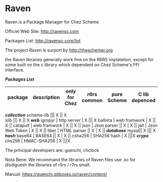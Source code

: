 # Raven
Raven is a Package Manager for Chez Scheme

Officiel Web Site: http://ravensc.com

Packages List: http://ravensc.com/list

The project Raven is surport by http://theschemer.org


the Raven libraries generally work fine on the R6RS implatetion, except for some built on the c library which dependent on Chez Scheme's FFI interface. 


***Packages List***

 package | description |  only for Chez | r6rs common | pure Scheme | C lib depenced
---------|-------------|----------------|-------------|-------------|----------------
***collection*** 
scheme-lib ||| X || X         
slib ||| X || X
***web***
igropyr | http server | X ||| X
ballista | web framwork | X || X ||
catapult | web framwork | X || X ||
json | Json parser || X | X ||
jwt | Json Web Token | X || X ||
liber | HTML parser || X | X ||
***database***
mysql|| X ||| X 
***hash***
base64 | BASE64 || X | X ||
csha256 | SHA256 hash | X |||X
***crypo***
chs256 | HMAC-SHA256 | X |||X



The principal developers are: guenchi, chclock

Nota Bene: We recommand the libraries of Raven files use .sc for disdiguesh the libraries of r5rs / r7rs small.

Manual: https://guenchi.gitbooks.io/raven/content/



